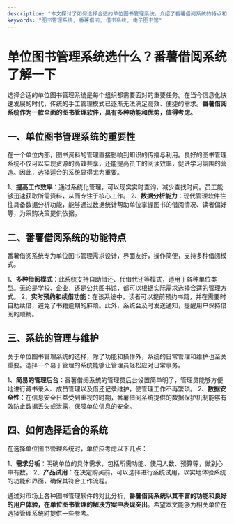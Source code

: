 ```yaml
---
description: "本文探讨了如何选择合适的单位图书管理系统，介绍了番薯借阅系统的特点和优势，为单位提供高效的图书管理解决方案。"
keywords: "图书管理系统, 番薯借阅, 借书系统, 电子图书馆"
---
```

# 单位图书管理系统选什么？番薯借阅系统了解一下

选择合适的单位图书管理系统是每个组织都需要面对的重要任务。在当今信息化快速发展的时代，传统的手工管理模式已逐渐无法满足高效、便捷的需求。**番薯借阅系统作为一款全面的图书管理软件，具有多种功能和优势，值得考虑。**

## 一、单位图书管理系统的重要性

在一个单位内部，图书资料的管理直接影响到知识的传播与利用。良好的图书管理系统不仅可以实现资源的高效共享，还能提高员工的阅读效率，促进学习氛围的营造。因此，选择适合的系统显得尤为重要。

1、**提高工作效率**：通过系统化管理，可以现实实时查询，减少查找时间。员工能够迅速获取所需资料，从而专注于核心工作。
2、**数据分析能力**：现代管理软件往往具备数据分析功能，能够通过数据统计帮助单位掌握图书的借阅情况、读者偏好等，为采购决策提供依据。

## 二、番薯借阅系统的功能特点

番薯借阅系统专为单位图书管理需求设计，界面友好，操作简便，支持多种借阅模式。

1、**多种借阅模式**：此系统支持自助借还、代借代还等模式，适用于各种单位类型。无论是学校、企业，还是公共图书馆，都可以根据实际需求选择合适的管理方式。
2、**实时预约和续借功能**：在该系统中，读者可以提前预约书籍，并在需要时自助续借，避免了书籍逾期的麻烦。此外，系统会及时发送通知，提醒用户保持借阅的顺畅。

## 三、系统的管理与维护

关于单位图书管理系统的选择，除了功能和操作外，系统的日常管理和维护也至关重要。选择一个易于管理的系统能够让管理员轻松应对日常事务。

1、**简易的管理后台**：番薯借阅系统的管理员后台设置简单明了，管理员能够方便地进行藏书录入、成员管理以及借还记录维护，使管理工作不再繁琐。
2、**数据安全性**：在信息安全日益受到重视的时期，番薯借阅系统提供的数据保护机制能够有效防止数据丢失或泄露，保障单位信息的安全。

## 四、如何选择适合的系统

在选择单位图书管理系统时，单位应考虑以下几点：

1、**需求分析**：明确单位的具体需求，包括所需功能、使用人数、预算等，做到心中有数。
2、**产品试用**：在决定购买前，可以选择进行系统试用，以实地体验系统的功能和界面，确保其符合工作流程。

通过对市场上各种图书管理软件的对比分析，**番薯借阅系统以其丰富的功能和良好的用户体验，在单位图书管理的解决方案中表现突出**。希望本文能够为相关单位在选择管理系统时提供一些参考。
